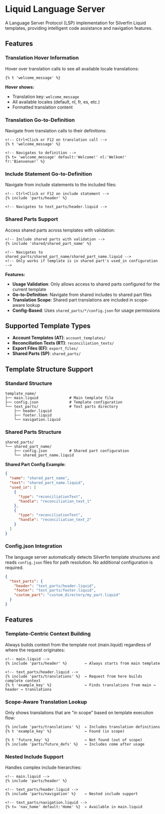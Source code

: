 # Liquid Language Server

A Language Server Protocol (LSP) implementation for Silverfin Liquid templates, providing intelligent code assistance and navigation features.

## Features

### **Translation Hover Information**

Hover over translation calls to see all available locale translations:

```liquid
{% t 'welcome_message' %}
```

**Hover shows:**

- Translation key: `welcome_message`
- All available locales (default, nl, fr, es, etc.)
- Formatted translation content

### **Translation Go-to-Definition**

Navigate from translation calls to their definitions:

```liquid
<!-- Ctrl+Click or F12 on translation call -->
{% t 'welcome_message' %}

<!-- Navigates to definition -->
{% t= 'welcome_message' default:'Welcome!' nl:'Welkom!' fr:'Bienvenue!' %}
```

### **Include Statement Go-to-Definition**

Navigate from include statements to the included files:

```liquid
<!-- Ctrl+Click or F12 on include statement -->
{% include 'parts/header' %}

<!-- Navigates to text_parts/header.liquid -->
```

### **Shared Parts Support**

Access shared parts across templates with validation:

```liquid
<!-- Include shared parts with validation -->
{% include 'shared/shared_part_name' %}

<!-- Navigates to shared_parts/shared_part_name/shared_part_name.liquid -->
<!-- Only works if template is in shared part's used_in configuration -->
```

**Features:**

- **Usage Validation**: Only allows access to shared parts configured for the current template
- **Go-to-Definition**: Navigate from shared includes to shared part files
- **Translation Scope**: Shared part translations are included in scope-aware lookup
- **Config-Based**: Uses `shared_parts/*/config.json` for usage permissions

## Supported Template Types

- **Account Templates (AT)**: `account_templates/`
- **Reconciliation Texts (RT)**: `reconciliation_texts/`
- **Export Files (EF)**: `export_files/`
- **Shared Parts (SP)**: `shared_parts/`

## Template Structure Support

### Standard Structure

```
template_name/
├── main.liquid              # Main template file
├── config.json              # Template configuration
└── text_parts/              # Text parts directory
    ├── header.liquid
    ├── footer.liquid
    └── navigation.liquid
```

### Shared Parts Structure

```
shared_parts/
└── shared_part_name/
    ├── config.json          # Shared part configuration
    └── shared_part_name.liquid
```

**Shared Part Config Example:**

```json
{
  "name": "shared_part_name",
  "text": "shared_part_name.liquid",
  "used_in": [
    {
      "type": "reconciliationText",
      "handle": "reconciliation_text_1"
    },
    {
      "type": "reconciliationText",
      "handle": "reconciliation_text_2"
    }
  ]
}
```

### Config.json Integration

The language server automatically detects Silverfin template structures and reads `config.json` files for path resolution. No additional configuration is required.

```json
{
  "text_parts": {
    "header": "text_parts/header.liquid",
    "footer": "text_parts/footer.liquid",
    "custom_part": "custom_directory/my_part.liquid"
  }
}
```

## Features

### **Template-Centric Context Building**

Always builds context from the template root (main.liquid) regardless of where the request originates:

```liquid
<!-- main.liquid -->
{% include 'parts/header' %}        ← Always starts from main template

<!-- text_parts/header.liquid -->
{% include 'parts/translations' %}  ← Request from here builds complete context
{% t 'example_key' %}               ← Finds translations from main → header → translations
```

### **Scope-Aware Translation Lookup**

Only shows translations that are "in scope" based on template execution flow:

```liquid
{% include 'parts/translations' %}  ← Includes translation definitions
{% t 'example_key' %}               ← Found (in scope)

{% t 'future_key' %}                ← Not found (out of scope)
{% include 'parts/future_defs' %}   ← Includes come after usage
```

### **Nested Include Support**

Handles complex include hierarchies:

```liquid
<!-- main.liquid -->
{% include 'parts/header' %}

<!-- text_parts/header.liquid -->
{% include 'parts/navigation' %}    ← Nested include support

<!-- text_parts/navigation.liquid -->
{% t= 'nav_home' default:'Home' %}  ← Available in main.liquid
```

